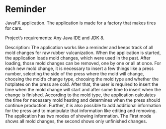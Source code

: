 # Reminder
JavaFX application. The application is made for a factory that makes tires for cars.

Project’s requirements: Any Java IDE and JDK 8.

Description: The application works like a reminder and keeps track of all mold changes for raw rubber vulcanization.
When the application is started, the application loads mold changes, which were used in the past.
After loading, those mold changes can be removed, one by one or all at once. For each new mold change,
it is necessary to insert a few things like a press number, selecting the side of the press where the mold will change,
choosing the mold’s change type, choosing  the mold type and whether the hotplates on the press are cold.
After that, the user is required to insert the time when the mold change will start and after some time to insert when the change is finished.
According to the mold type, the application calculates the time for necessary mold heating and determines when the press should continue production.
Further, it is also possible to add additional information for the press and to manipulate that information like editing and removing.
The application has two modes of showing information. The  First mode shows all mold changes, the second shows only unfinished changes.
